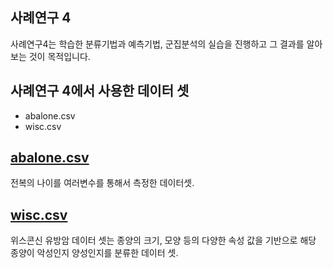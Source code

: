 ## 사례연구 4
사례연구4는 학습한 분류기법과 예측기법, 군집분석의 실습을 진행하고 그 결과를 알아보는 것이 목적입니다.

## 사례연구 4에서 사용한 데이터 셋
- abalone.csv
- wisc.csv

## [abalone.csv](https://github.com/Youuuuj/Project4/tree/main/%EC%82%AC%EB%A1%80%EC%97%B0%EA%B5%AC4%20%EB%8D%B0%EC%9D%B4%ED%84%B0%EC%85%8B/abalone.csv)
전복의 나이를 여러변수를 통해서 측정한 데이터셋.

## [wisc.csv](https://github.com/Youuuuj/Project4/tree/main/%EC%82%AC%EB%A1%80%EC%97%B0%EA%B5%AC4%20%EB%8D%B0%EC%9D%B4%ED%84%B0%EC%85%8B/wisc.csv)
위스콘신 유방암 데이터 셋는 종양의 크기, 모양 등의 다양한 속성 값을 기반으로
해당 종양이 악성인지 양성인지를 분류한 데이터 셋.

